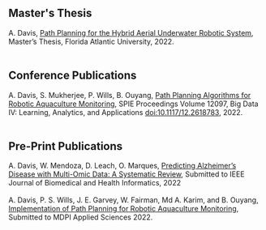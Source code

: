 ## Master's Thesis

A. Davis, [Path Planning for the Hybrid Aerial Underwater Robotic System](https://raw.githubusercontent.com/tonydavis629/personal-site/main/src/data/publications/thesis.pdf), Master’s Thesis, Florida Atlantic University, 2022.
<br/><br/>

## Conference Publications

A. Davis, S. Mukherjee, P. Wills, B. Ouyang, [Path Planning Algorithms for Robotic Aquaculture Monitoring](https://arxiv.org/abs/2204.09753), SPIE Proceedings Volume 12097, Big Data IV: Learning, Analytics, and Applications [doi:10.1117/12.2618783](https://www.spiedigitallibrary.org/conference-proceedings-of-spie/12097/120970K/Path-planning-algorithms-for-robotic-aquaculture-monitoring/10.1117/12.2618783.short), 2022.
<br/><br/>

## Pre-Print Publications

A. Davis, W. Mendoza, D. Leach, O. Marques, [Predicting Alzheimer’s Disease with Multi-Omic Data: A Systematic Review](https://www.medrxiv.org/content/10.1101/2022.11.25.22282770v1), Submitted to IEEE Journal of Biomedical and Health Informatics, 2022
<br/><br/>
A. Davis, P. S. Wills, J. E. Garvey, W. Fairman, Md A. Karim, and B. Ouyang, [Implementation of Path Planning for Robotic Aquaculture Monitoring](https://raw.githubusercontent.com/tonydavis629/personal-site/main/src/data/publications/implementation.pdf), Submitted to MDPI Applied Sciences 2022.